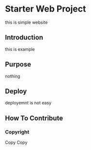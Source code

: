 # Starter Web Project
this is simple website

## Introduction
this is example

## Purpose
nothing

## Deploy
deployemnt is not easy

## How To Contribute

### Copyright
Copy Copy
